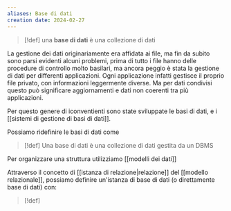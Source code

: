 ```yaml
---
aliases: Base di dati
creation date: 2024-02-27
---
```


>[!def]
>una **base di dati** è una collezione di dati

La gestione dei dati originariamente era affidata ai file, ma fin da subito sono parsi evidenti alcuni problemi, prima di tutto i file hanno delle procedure di controllo molto basilari, ma ancora peggio è stata la gestione di dati per differenti applicazioni. Ogni applicazione infatti gestisce il proprio file privato, con informazioni leggermente diverse. Ma per dati condivisi questo può significare aggiornamenti e dati non coerenti tra più applicazioni.

Per questo genere di iconventienti sono state sviluppate le basi di dati, e i [[sistemi di gestione di basi di dati]].

Possiamo ridefinire le basi di dati come

>[!def]
>Una base di dati è una collezione di dati gestita da un DBMS


Per organizzare una struttura utilizziamo [[modelli dei dati]]


Attraverso il concetto di [[istanza di relazione|relazione]] del [[modello relazionale]], possiamo definire un'istanza di base di dati (o direttamente base di dati) con:
>[!def]
>>